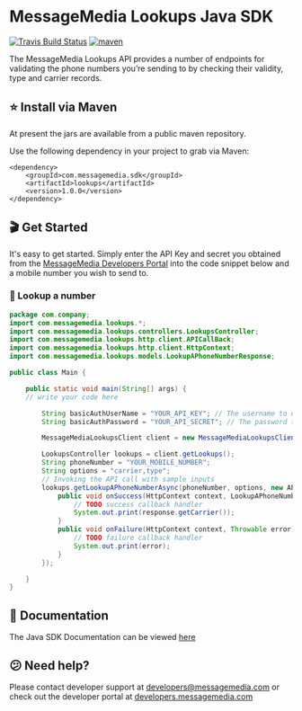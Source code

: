 # MessageMedia Lookups Java SDK
[![Travis Build Status](https://travis-ci.org/messagemedia/lookups-java-sdk.svg?branch=master)](https://travis-ci.org/messagemedia/lookups-java-sdk)
[![maven](https://img.shields.io/badge/maven-v1.0.0-blue.svg)](https://mvnrepository.com/artifact/com.messagemedia.sdk/lookups)

The MessageMedia Lookups API provides a number of endpoints for validating the phone numbers you’re sending to by checking their validity, type and carrier records.

## ⭐️ Install via Maven
At present the jars are available from a public maven repository.

Use the following dependency in your project to grab via Maven:
```
<dependency>
    <groupId>com.messagemedia.sdk</groupId>
    <artifactId>lookups</artifactId>
    <version>1.0.0</version>
</dependency>

```

## 🎬 Get Started
It's easy to get started. Simply enter the API Key and secret you obtained from the [MessageMedia Developers Portal](https://developers.messagemedia.com) into the code snippet below and a mobile number you wish to send to.

### 👀 Lookup a number
```java
package com.company;
import com.messagemedia.lookups.*;
import com.messagemedia.lookups.controllers.LookupsController;
import com.messagemedia.lookups.http.client.APICallBack;
import com.messagemedia.lookups.http.client.HttpContext;
import com.messagemedia.lookups.models.LookupAPhoneNumberResponse;

public class Main {

    public static void main(String[] args) {
	// write your code here

        String basicAuthUserName = "YOUR_API_KEY"; // The username to use with basic authentication
        String basicAuthPassword = "YOUR_API_SECRET"; // The password to use with basic authentication

        MessageMediaLookupsClient client = new MessageMediaLookupsClient(basicAuthUserName, basicAuthPassword);

        LookupsController lookups = client.getLookups();
        String phoneNumber = "YOUR_MOBILE_NUMBER";
        String options = "carrier,type";
        // Invoking the API call with sample inputs
        lookups.getLookupAPhoneNumberAsync(phoneNumber, options, new APICallBack<LookupAPhoneNumberResponse>() {
            public void onSuccess(HttpContext context, LookupAPhoneNumberResponse response) {
                // TODO success callback handler
                System.out.print(response.getCarrier());
            }
            public void onFailure(HttpContext context, Throwable error) {
                // TODO failure callback handler
                System.out.print(error);
            }
        });

    }
}
```

## 📕 Documentation
The Java SDK Documentation can be viewed [here](DOCUMENTATION.md)

## 😕 Need help?
Please contact developer support at developers@messagemedia.com or check out the developer portal at [developers.messagemedia.com](https://developers.messagemedia.com/)
